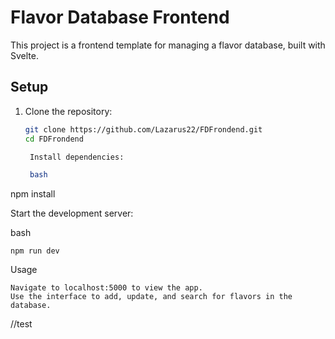 # Flavor Database Frontend

This project is a frontend template for managing a flavor database, built with Svelte.

## Setup

1. Clone the repository:
   ```bash
   git clone https://github.com/Lazarus22/FDFrondend.git
   cd FDFrondend

    Install dependencies:

    bash

npm install

Start the development server:

bash

    npm run dev

Usage

    Navigate to localhost:5000 to view the app.
    Use the interface to add, update, and search for flavors in the database.
//test 